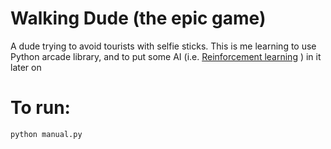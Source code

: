 # Walking Dude (the epic game)

A dude trying to avoid tourists with selfie sticks.
This is me learning to use Python arcade library, 
and to put some AI (i.e. [Reinforcement learning](https://en.wikipedia.org/wiki/Reinforcement_learning) ) in it later on

# To run:

```
python manual.py
```

